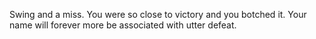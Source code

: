 Swing and a miss. You were so close to victory and you botched it. Your name will forever more be associated with utter defeat.
